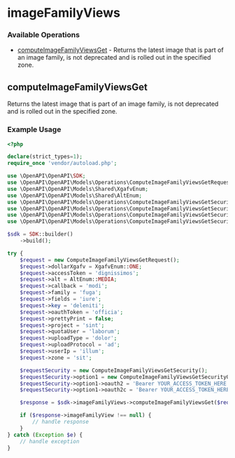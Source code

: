 # imageFamilyViews

### Available Operations

* [computeImageFamilyViewsGet](#computeimagefamilyviewsget) - Returns the latest image that is part of an image family, is not deprecated and is rolled out in the specified zone.

## computeImageFamilyViewsGet

Returns the latest image that is part of an image family, is not deprecated and is rolled out in the specified zone.

### Example Usage

```php
<?php

declare(strict_types=1);
require_once 'vendor/autoload.php';

use \OpenAPI\OpenAPI\SDK;
use \OpenAPI\OpenAPI\Models\Operations\ComputeImageFamilyViewsGetRequest;
use \OpenAPI\OpenAPI\Models\Shared\XgafvEnum;
use \OpenAPI\OpenAPI\Models\Shared\AltEnum;
use \OpenAPI\OpenAPI\Models\Operations\ComputeImageFamilyViewsGetSecurity;
use \OpenAPI\OpenAPI\Models\Operations\ComputeImageFamilyViewsGetSecurityOption1;
use \OpenAPI\OpenAPI\Models\Operations\ComputeImageFamilyViewsGetSecurityOption2;
use \OpenAPI\OpenAPI\Models\Operations\ComputeImageFamilyViewsGetSecurityOption3;

$sdk = SDK::builder()
    ->build();

try {
    $request = new ComputeImageFamilyViewsGetRequest();
    $request->dollarXgafv = XgafvEnum::ONE;
    $request->accessToken = 'dignissimos';
    $request->alt = AltEnum::MEDIA;
    $request->callback = 'modi';
    $request->family = 'fuga';
    $request->fields = 'iure';
    $request->key = 'deleniti';
    $request->oauthToken = 'officia';
    $request->prettyPrint = false;
    $request->project = 'sint';
    $request->quotaUser = 'laborum';
    $request->uploadType = 'dolor';
    $request->uploadProtocol = 'ad';
    $request->userIp = 'illum';
    $request->zone = 'sit';

    $requestSecurity = new ComputeImageFamilyViewsGetSecurity();
    $requestSecurity->option1 = new ComputeImageFamilyViewsGetSecurityOption1();
    $requestSecurity->option1->oauth2 = 'Bearer YOUR_ACCESS_TOKEN_HERE';
    $requestSecurity->option1->oauth2c = 'Bearer YOUR_ACCESS_TOKEN_HERE';

    $response = $sdk->imageFamilyViews->computeImageFamilyViewsGet($request, $requestSecurity);

    if ($response->imageFamilyView !== null) {
        // handle response
    }
} catch (Exception $e) {
    // handle exception
}
```
